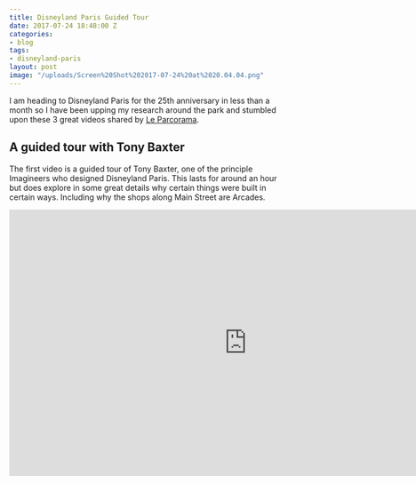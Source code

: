 ```yaml
---
title: Disneyland Paris Guided Tour
date: 2017-07-24 18:48:00 Z
categories:
- blog
tags:
- disneyland-paris
layout: post
image: "/uploads/Screen%20Shot%202017-07-24%20at%2020.04.04.png"
---
```


I am heading to Disneyland Paris for the 25th anniversary in less than a month so I have been upping my research around the park and stumbled upon these 3 great videos shared by [Le Parcorama](http://www.leparcorama.com/2017/04/02/a-guided-tour-of-disneyland-paris-with-imagineer-tony-baxter/).

## A guided tour with Tony Baxter
The first video is a guided tour of Tony Baxter, one of the principle Imagineers who designed Disneyland Paris. This lasts for around an hour but does explore in some great details why certain things were built in certain ways. Including why the shops along Main Street are Arcades.

<iframe width="853" height="480" src="https://www.youtube.com/embed/FUEnbQ7-XZw?rel=0" frameborder="0" allowfullscreen></iframe>

